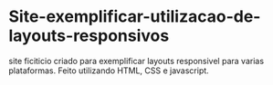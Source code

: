 # Site-exemplificar-utilizacao-de-layouts-responsivos
site ficiticio criado para exemplificar layouts responsivel para varias plataformas.
Feito utilizando HTML, CSS e javascript.
